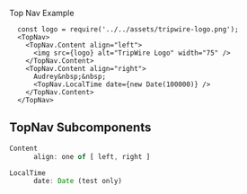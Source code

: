 Top Nav Example

      const logo = require('../../assets/tripwire-logo.png');
      <TopNav>
        <TopNav.Content align="left">
          <img src={logo} alt="TripWire Logo" width="75" />
        </TopNav.Content>
        <TopNav.Content align="right">
          Audrey&nbsp;&nbsp;
          <TopNav.LocalTime date={new Date(100000)} />
        </TopNav.Content>
      </TopNav>

## TopNav Subcomponents ##

```javascript
Content
      align: one of [ left, right ]

LocalTime
      date: Date (test only)
```
